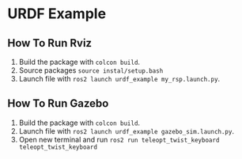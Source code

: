 # URDF Example

## How To Run Rviz


1. Build the package with `colcon build`.
2. Source packages `source instal/setup.bash`
3. Launch file with `ros2 launch urdf_example my_rsp.launch.py`.

## How To Run Gazebo
1. Build the package with `colcon build`.
2. Launch file with `ros2 launch urdf_example gazebo_sim.launch.py`.
3. Open new terminal and run `ros2 run teleopt_twist_keyboard teleopt_twist_keyboard`
